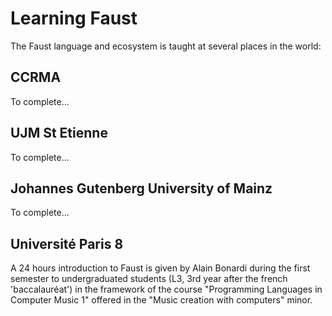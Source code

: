 # Learning Faust

The Faust language and ecosystem is taught at several places in the world:

## CCRMA

To complete...

## UJM St Etienne

To complete...

##  Johannes Gutenberg University of Mainz

To complete...

## Université Paris 8
A 24 hours introduction to Faust is given by Alain Bonardi during the first semester to undergraduated students (L3, 3rd year after the french 'baccalauréat') in the framework of the course "Programming Languages in Computer Music 1" offered in the "Music creation with computers" minor.
